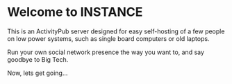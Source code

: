 # Welcome to INSTANCE
This is an ActivityPub server designed for easy self-hosting of a few people on low power systems, such as single board computers or old laptops.

Run your own social network presence the way you want to, and say goodbye to Big Tech.

Now, lets get going...
